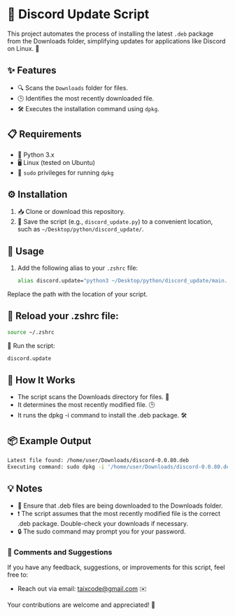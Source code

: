 # 🚀 Discord Update Script

This project automates the process of installing the latest `.deb` package from the Downloads folder, simplifying updates for applications like Discord on Linux. 🐧

## ✨ Features

- 🔍 Scans the `Downloads` folder for files.
- 🕒 Identifies the most recently downloaded file.
- 🛠️ Executes the installation command using `dpkg`.

## 📋 Requirements

- 🐍 Python 3.x
- 🖥️ Linux (tested on Ubuntu)
- 🔑 `sudo` privileges for running `dpkg`

## ⚙️ Installation

1. 📥 Clone or download this repository.
2. 💾 Save the script (e.g., `discord_update.py`) to a convenient location, such as `~/Desktop/python/discord_update/`.

## 🚀 Usage

1. Add the following alias to your `.zshrc` file:
   ```zsh
   alias discord.update="python3 ~/Desktop/python/discord_update/main.py"
Replace the path with the location of your script.

##  🔄 Reload your .zshrc file:

```bash
source ~/.zshrc
```

🏃 Run the script:
```bash
discord.update
```
## 🔧 How It Works
- The script scans the Downloads directory for files. 📂
- It determines the most recently modified file. 🕒
- It runs the dpkg -i command to install the .deb package. 🛠️

## 📦 Example Output
```bash
Latest file found: /home/user/Downloads/discord-0.0.80.deb
Executing command: sudo dpkg -i '/home/user/Downloads/discord-0.0.80.deb'
```

## 💡 Notes
- 🛑 Ensure that .deb files are being downloaded to the Downloads folder.
- ❗ The script assumes that the most recently modified file is the correct .deb package. Double-check your downloads if necessary.
- 🔒 The sudo command may prompt you for your password.

### 💬 Comments and Suggestions
If you have any feedback, suggestions, or improvements for this script, feel free to:

- Reach out via email: taixcode@gmail.com ✉️
  
Your contributions are welcome and appreciated! 🙌

